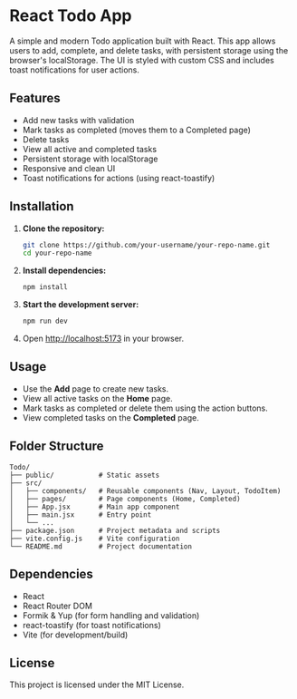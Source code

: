 # React Todo App

A simple and modern Todo application built with React. This app allows users to add, complete, and delete tasks, with persistent storage using the browser's localStorage. The UI is styled with custom CSS and includes toast notifications for user actions.

## Features

- Add new tasks with validation
- Mark tasks as completed (moves them to a Completed page)
- Delete tasks
- View all active and completed tasks
- Persistent storage with localStorage
- Responsive and clean UI
- Toast notifications for actions (using react-toastify)


## Installation

1. **Clone the repository:**
   ```bash
   git clone https://github.com/your-username/your-repo-name.git
   cd your-repo-name
   ```
2. **Install dependencies:**
   ```bash
   npm install
   ```
3. **Start the development server:**
   ```bash
   npm run dev
   ```
4. Open [http://localhost:5173](http://localhost:5173) in your browser.

## Usage

- Use the **Add** page to create new tasks.
- View all active tasks on the **Home** page.
- Mark tasks as completed or delete them using the action buttons.
- View completed tasks on the **Completed** page.

## Folder Structure

```
Todo/
├── public/           # Static assets
├── src/
│   ├── components/   # Reusable components (Nav, Layout, TodoItem)
│   ├── pages/        # Page components (Home, Completed)
│   ├── App.jsx       # Main app component
│   ├── main.jsx      # Entry point
│   └── ...
├── package.json      # Project metadata and scripts
├── vite.config.js    # Vite configuration
└── README.md         # Project documentation
```

## Dependencies

- React
- React Router DOM
- Formik & Yup (for form handling and validation)
- react-toastify (for toast notifications)
- Vite (for development/build)

## License

This project is licensed under the MIT License.
